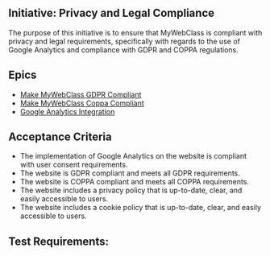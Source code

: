 ## Initiative: Privacy and Legal Compliance

The purpose of this initiative is to ensure that MyWebClass is compliant with privacy and legal requirements, specifically with regards to the use of Google Analytics and compliance with GDPR and COPPA regulations.

## Epics

-  [Make MyWebClass GDPR Compliant](/documentation/templates/theme/initiatives/epics/GDPRCompliant.md)
-  [Make MyWebClass Coppa Compliant](/documentation/templates/theme/initiatives/epics/coppa_epic.md)
-  [Google Analytics Integration](/documentation/templates/theme/initiatives/epics/GoogleAnalytics.md)



## Acceptance Criteria
- The implementation of Google Analytics on the website is compliant with user consent requirements.
- The website is GDPR compliant and meets all GDPR requirements.
- The website is COPPA compliant and meets all COPPA requirements.
- The website includes a privacy policy that is up-to-date, clear, and easily accessible to users.
- The website includes a cookie policy that is up-to-date, clear, and easily accessible to users.

## Test Requirements:
